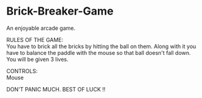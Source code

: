 # Brick-Breaker-Game
An enjoyable arcade game.

RULES OF THE GAME:<br>
You have to brick all the bricks by hitting the ball on them. Along with it you have to balance the paddle with the mouse so that ball doesn't fall down. You will be given 3 lives.

CONTROLS:<br>
Mouse

DON'T PANIC MUCH. BEST OF LUCK !!
